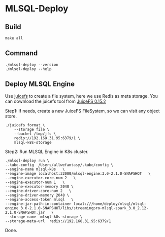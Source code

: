 # MLSQL-Deploy

## Build

```
make all
```

## Command

```shell
./mlsql-deploy --version
./mlsql-deploy --help
```

## Deploy MLSQL Engine

Use [juicefs](https://github.com/juicedata/juicefs) to create a file system, here we use Redis as meta storage.
You can download the juicefs tool from [JuiceFS 0.15.2](https://github.com/juicedata/juicefs/releases/tag/v0.15.2)

Step1: If needs, create a new JuiceFS FileSystem, so we can visit any object store.
```shell
./juicefs format \
	--storage file \
	--bucket /tmp/jfs \
	redis://192.168.31.95:6379/1 \
	mlsql-k8s-storage
```

Step2: Run MLSQL Engine in K8s cluster.

```shell
./mlsql-deploy run \
--kube-config  /Users/allwefantasy/.kube/config \
--engine-name mlsql-k8s   \
--engine-image localhost:32000/mlsql-engine:3.0-2.1.0-SNAPSHOT   \
--engine-executor-core-num 2   \
--engine-executor-num 1   \
--engine-executor-memory 2048 \
--engine-driver-core-num 2   \
--engine-driver-memory 2048 \
--engine-access-token mlsql   \
--engine-jar-path-in-container local:///home/deploy/mlsql/mlsql-engine_3.0-2.1.0-SNAPSHOT/libs/streamingpro-mlsql-spark_3.0_2.12-2.1.0-SNAPSHOT.jar   \
--storage-name  mlsql-k8s-storage \
--storage-meta-url  redis://192.168.31.95:6379/1
```

Done.